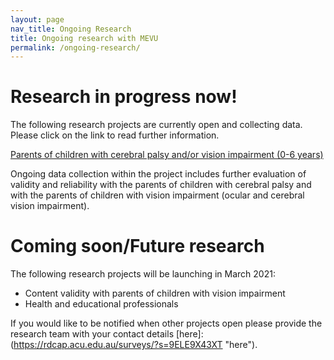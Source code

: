 ```yaml
---
layout: page
nav_title: Ongoing Research
title: Ongoing research with MEVU
permalink: /ongoing-research/
---
```

# Research in progress now!

The following research projects are currently open and collecting data. Please click on the link to read further information. 

[Parents of children with cerebral palsy and/or vision impairment (0-6 years)](https://rdcap.acu.edu.au/surveys/?s=TXJ9MPC3JT)

Ongoing data collection within the project includes further evaluation of validity and reliability with the parents of children with cerebral palsy and with the parents of children with vision impairment (ocular and cerebral vision impairment). 


# Coming soon/Future research

The following research projects will be launching in March 2021:
 - Content validity with parents of children with vision impairment
 - Health and educational professionals
 
 If you would like to be notified when other projects open please provide the research team with your contact details [here]: (https://rdcap.acu.edu.au/surveys/?s=9ELE9X43XT "here").
 
